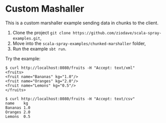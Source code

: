 Custom Mashaller
================

This is a custom marshaller example sending data in chunks to the client.

1. Clone the project `git clone https://github.com/ziodave/scala-spray-examples.git`,
2. Move into the `scala-spray-examples/chunked-marshaller` folder,
3. Run the example `sbt run`.

Try the example:

```
$ curl http://localhost:8080/fruits -H "Accept: text/xml"
<fruits>
<fruit name="Bananas" kg="1.0"/>
<fruit name="Oranges" kg="2.0"/>
<fruit name="Lemons" kg="0.5"/>
</fruits>
```

```
$ curl http://localhost:8080/fruits -H "Accept: text/csv"
name	kg
Bananas	1.0
Oranges	2.0
Lemons	0.5
```